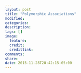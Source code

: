 ```yaml
---
layout: post
title: "Polymorphic Associations"
modified:
categories: 
description:
tags: []
image:
  feature:
  credit:
  creditlink:
comments:
share:
date: 2015-11-28T20:42:15-05:00
---
```

